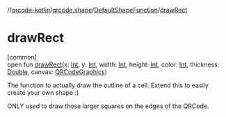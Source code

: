 //[qrcode-kotlin](../../../index.md)/[qrcode.shape](../index.md)/[DefaultShapeFunction](index.md)/[drawRect](draw-rect.md)

# drawRect

[common]\
open fun [drawRect](draw-rect.md)(x: [Int](https://kotlinlang.org/api/latest/jvm/stdlib/kotlin/-int/index.html), y: [Int](https://kotlinlang.org/api/latest/jvm/stdlib/kotlin/-int/index.html), width: [Int](https://kotlinlang.org/api/latest/jvm/stdlib/kotlin/-int/index.html), height: [Int](https://kotlinlang.org/api/latest/jvm/stdlib/kotlin/-int/index.html), color: [Int](https://kotlinlang.org/api/latest/jvm/stdlib/kotlin/-int/index.html), thickness: [Double](https://kotlinlang.org/api/latest/jvm/stdlib/kotlin/-double/index.html), canvas: [QRCodeGraphics](../../qrcode.render/-q-r-code-graphics/index.md))

The function to actually draw the outline of a cell. Extend this to easily create your own shape :)

ONLY used to draw those larger squares on the edges of the QRCode.
